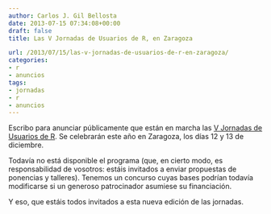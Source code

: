 ```yaml
---
author: Carlos J. Gil Bellosta
date: 2013-07-15 07:34:08+00:00
draft: false
title: Las V Jornadas de Usuarios de R, en Zaragoza

url: /2013/07/15/las-v-jornadas-de-usuarios-de-r-en-zaragoza/
categories:
- r
- anuncios
tags:
- jornadas
- r
- anuncios
---
```


Escribo para anunciar públicamente que están en marcha las [V Jornadas de Usuarios de R](http://r-es.org/V+Jornadas). Se celebrarán este año en Zaragoza, los días 12 y 13 de diciembre.

Todavía no está disponible el programa (que, en cierto modo, es responsabilidad de vosotros: estáis invitados a enviar propuestas de ponencias y talleres). Tenemos un concurso cuyas bases podrían todavía modificarse si un generoso patrocinador asumiese su financiación.

Y eso, que estáis todos invitados a esta nueva edición de las jornadas.
